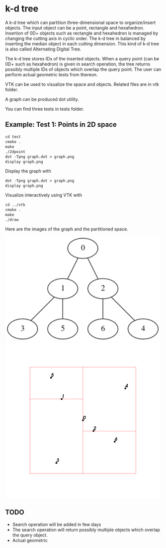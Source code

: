 # k-d tree

A k-d tree which can partition three-dimensional space to organize/insert objects. The input object can be a point, rectangle and hexahedron. Insertion of 0D+ objects such as rectangle and hexahedron is managed by changing the cutting axis in cyclic order. The k-d tree in balanced by inserting the median object in each cutting dimension. This kind of k-d tree is also called Alternating Digital Tree.

The k-d tree stores IDs of the inserted objects. When a query point (can be 0D+ such as hexahedron) is given in search operation, the tree returns possibly multiple IDs of objects which overlap the query point. The user can perform actual geometric tests from thereon.

VTK can be used to visualize the space and objects. Related files are in vtk folder.

A graph can be produced dot utility.

You can find three tests in tests folder.

## Example: Test 1: Points in 2D space

```
cd test
cmake .
make
./2dpoint
dot -Tpng graph.dot > graph.png
display graph.png
```

Display the graph with

```
dot -Tpng graph.dot > graph.png
display graph.png
```

Visualize interactively using VTK with

```
cd ../vtk
cmake .
make
./draw
```

Here are the images of the graph and the partitioned space.

<img src="/image/2dpoint_graph.png" width="500"/>
<img src="/image/2dpoint.png" width="500"/>

## TODO

* Search operation will be added in few days
* The search operation will return possibly multiple objects which overlap the query object.
* Actual geometric 

